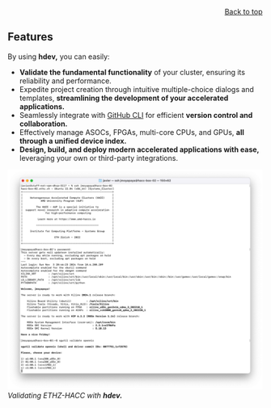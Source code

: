 <div id="readme" class="Box-body readme blob js-code-block-container">
<article class="markdown-body entry-content p-3 p-md-6" itemprop="text">
<p align="right">
<a href="https://github.com/fpgasystems/hdev?tab=readme-ov-file#--hacc-development">Back to top</a>
</p>

# Features

By using **hdev,** you can easily:

* **Validate the fundamental functionality** of your cluster, ensuring its reliability and performance.
* Expedite project creation through intuitive multiple-choice dialogs and templates, **streamlining the development of your accelerated applications.**
* Seamlessly integrate with [GitHub CLI](https://cli.github.com) for efficient **version control and collaboration.**
* Effectively manage ASOCs, FPGAs, multi-core CPUs, and GPUs, **all through a unified device index.**
* **Design, build, and deploy modern accelerated applications with ease,** leveraging your own or third-party integrations.
<!-- * **Transition between Vivado and Vitis workflows effortlessly,** eliminating the need for system reboots and enhancing your development agility. -->
<!-- * Explore model-based design principles with readily available ***out-of-the-box* examples.**
* **Simplify the creation of HIP/ROCm GPU applications** using the *hdev new-build-run hip* commands. -->

![Validating OpenNIC integration on ETHZ-HACC with hdev.](./features.png "Validating OpenNIC integration on ETHZ-HACC with hdev.")
*Validating ETHZ-HACC with **hdev.***

<!-- This should be consistent with features on the HACC repository -->
